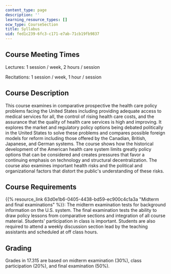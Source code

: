```yaml
---
content_type: page
description: ''
learning_resource_types: []
ocw_type: CourseSection
title: Syllabus
uid: fed1c239-6fc3-c171-e7ab-71cb19fb9837
---
```


Course Meeting Times
--------------------

Lectures: 1 session / week, 2 hours / session

Recitations: 1 session / week, 1 hour / session

Course Description
------------------

This course examines in comparative prospective the health care policy problems facing the United States including providing adequate access to medical services for all, the control of rising health care costs, and the assurance that the quality of health care services is high and improving. It explores the market and regulatory policy options being debated politically in the United States to solve these problems and compares possible foreign models for reform including those offered by the Canadian, British, Japanese, and German systems. The course shows how the historical development of the American health care system limits greatly policy options that can be considered and creates pressures that favor a continuing emphasis on technology and structural decentralization. The course also examines important health risks and the political and organizational factors that distort the public's understanding of these risks.

Course Requirements
-------------------

{{% resource_link 63d0e1b6-0405-4438-bd59-ec900c4c1a3a "Midterm and final examinations" %}}: The midterm examination tests for background information on the U.S. system. The final examination tests the ability to draw policy lessons from comparative sections and integration of all course material. Students' participation in class is important. Students are also required to attend a weekly discussion section lead by the teaching assistants and scheduled at off class hours.

Grading
-------

Grades in 17.315 are based on midterm examination (30%), class participation (20%), and final examination (50%).